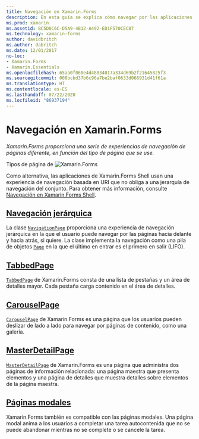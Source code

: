 ```yaml
---
title: Navegación en Xamarin.Forms
description: En esta guía se explica cómo navegar por las aplicaciones de Xamarin.Forms. Xamarin.Forms proporciona una serie de experiencias de navegación de páginas diferente, en función del tipo de página que se use.
ms.prod: xamarin
ms.assetid: BC5D0C6C-D5A9-4B12-A492-ED1F570CEC87
ms.technology: xamarin-forms
author: davidbritch
ms.author: dabritch
ms.date: 12/01/2017
no-loc:
- Xamarin.Forms
- Xamarin.Essentials
ms.openlocfilehash: 65aa0f060e4d48834017a334d69b2f21645825f3
ms.sourcegitcommit: 008bcbd37b6c96a7be2baf0633d066931d41f61a
ms.translationtype: HT
ms.contentlocale: es-ES
ms.lasthandoff: 07/22/2020
ms.locfileid: "86937194"
---
```

# <a name="xamarinforms-navigation"></a>Navegación en Xamarin.Forms

_Xamarin.Forms proporciona una serie de experiencias de navegación de páginas diferente, en función del tipo de página que se use._

Tipos de página de ![Xamarin.Forms](images/page-types.png)

Como alternativa, las aplicaciones de Xamarin.Forms Shell usan una experiencia de navegación basada en URI que no obliga a una jerarquía de navegación del conjunto. Para obtener más información, consulte [Navegación en Xamarin.Forms Shell](~/xamarin-forms/app-fundamentals/shell/navigation.md).

## <a name="hierarchical-navigation"></a>[Navegación jerárquica](hierarchical.md)

La clase [`NavigationPage`](xref:Xamarin.Forms.NavigationPage) proporciona una experiencia de navegación jerárquica en la que el usuario puede navegar por las páginas hacia delante y hacia atrás, si quiere. La clase implementa la navegación como una pila de objetos [`Page`](xref:Xamarin.Forms.Page) en la que el último en entrar es el primero en salir (LIFO).

## <a name="tabbedpage"></a>[TabbedPage](tabbed-page.md)

[`TabbedPage`](xref:Xamarin.Forms.TabbedPage) de Xamarin.Forms consta de una lista de pestañas y un área de detalles mayor. Cada pestaña carga contenido en el área de detalles.

## <a name="carouselpage"></a>[CarouselPage](carousel-page.md)

[`CarouselPage`](xref:Xamarin.Forms.CarouselPage) de Xamarin.Forms es una página que los usuarios pueden deslizar de lado a lado para navegar por páginas de contenido, como una galería.

## <a name="masterdetailpage"></a>[MasterDetailPage](master-detail-page.md)

[`MasterDetailPage`](xref:Xamarin.Forms.MasterDetailPage) de Xamarin.Forms es una página que administra dos páginas de información relacionada: una página maestra que presenta elementos y una página de detalles que muestra detalles sobre elementos de la página maestra.

## <a name="modal-pages"></a>[Páginas modales](modal.md)

Xamarin.Forms también es compatible con las páginas modales. Una página modal anima a los usuarios a completar una tarea autocontenida que no se puede abandonar mientras no se complete o se cancele la tarea.
